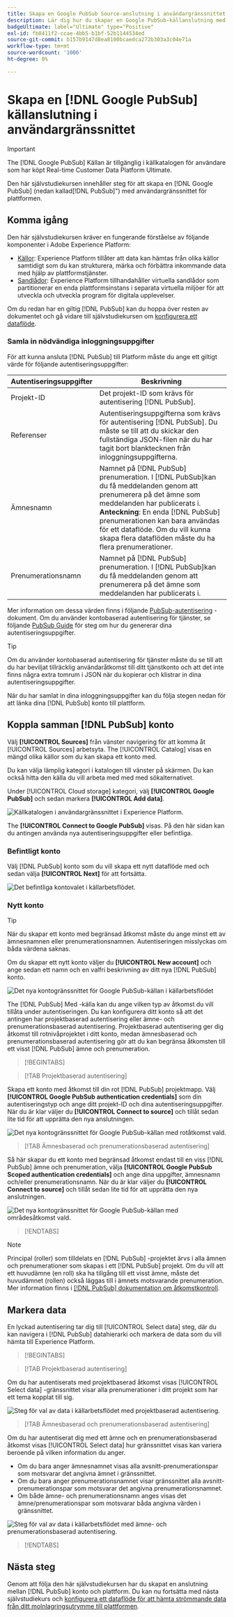 ```yaml
---
title: Skapa en Google PubSub Source-anslutning i användargränssnittet
description: Lär dig hur du skapar en Google PubSub-källanslutning med hjälp av användargränssnittet för plattformen.
badgeUltimate: label="Ultimate" type="Positive"
exl-id: fb8411f2-ccae-4bb5-b1bf-52b1144534ed
source-git-commit: b157b9147d8ea8100bcaedca272b303a3c04e71a
workflow-type: tm+mt
source-wordcount: '1006'
ht-degree: 0%

---
```


# Skapa en [!DNL Google PubSub] källanslutning i användargränssnittet

>[!IMPORTANT]
>
>The [!DNL Google PubSub] Källan är tillgänglig i källkatalogen för användare som har köpt Real-time Customer Data Platform Ultimate.

Den här självstudiekursen innehåller steg för att skapa en [!DNL Google PubSub] (nedan kallad[!DNL PubSub]&quot;) med användargränssnittet för plattformen.

## Komma igång

Den här självstudiekursen kräver en fungerande förståelse av följande komponenter i Adobe Experience Platform:

* [Källor](../../../../home.md): Experience Platform tillåter att data kan hämtas från olika källor samtidigt som du kan strukturera, märka och förbättra inkommande data med hjälp av plattformstjänster.
* [Sandlådor](../../../../../sandboxes/home.md): Experience Platform tillhandahåller virtuella sandlådor som partitionerar en enda plattformsinstans i separata virtuella miljöer för att utveckla och utveckla program för digitala upplevelser.

Om du redan har en giltig [!DNL PubSub] kan du hoppa över resten av dokumentet och gå vidare till självstudiekursen om [konfigurera ett dataflöde](../../dataflow/batch/cloud-storage.md).

### Samla in nödvändiga inloggningsuppgifter

För att kunna ansluta [!DNL PubSub] till Platform måste du ange ett giltigt värde för följande autentiseringsuppgifter:

| Autentiseringsuppgifter | Beskrivning |
| ---------- | ----------- |
| Projekt-ID | Det projekt-ID som krävs för autentisering [!DNL PubSub]. |
| Referenser | Autentiseringsuppgifterna som krävs för autentisering [!DNL PubSub]. Du måste se till att du skickar den fullständiga JSON-filen när du har tagit bort blanktecknen från inloggningsuppgifterna. |
| Ämnesnamn | Namnet på [!DNL PubSub] prenumeration. I [!DNL PubSub]kan du få meddelanden genom att prenumerera på det ämne som meddelanden har publicerats i. **Anteckning**: En enda [!DNL PubSub] prenumerationen kan bara användas för ett dataflöde. Om du vill kunna skapa flera dataflöden måste du ha flera prenumerationer. |
| Prenumerationsnamn | Namnet på [!DNL PubSub] prenumeration. I [!DNL PubSub]kan du få meddelanden genom att prenumerera på det ämne som meddelanden har publicerats i. |

Mer information om dessa värden finns i följande [PubSub-autentisering](https://cloud.google.com/pubsub/docs/authentication) -dokument. Om du använder kontobaserad autentisering för tjänster, se följande [PubSub Guide](https://cloud.google.com/docs/authentication/production#create_service_account) för steg om hur du genererar dina autentiseringsuppgifter.

>[!TIP]
>
>Om du använder kontobaserad autentisering för tjänster måste du se till att du har beviljat tillräcklig användaråtkomst till ditt tjänstkonto och att det inte finns några extra tomrum i JSON när du kopierar och klistrar in dina autentiseringsuppgifter.

När du har samlat in dina inloggningsuppgifter kan du följa stegen nedan för att länka dina [!DNL PubSub] konto till plattform.

## Koppla samman [!DNL PubSub] konto

Välj **[!UICONTROL Sources]** från vänster navigering för att komma åt [!UICONTROL Sources] arbetsyta. The [!UICONTROL Catalog] visas en mängd olika källor som du kan skapa ett konto med.

Du kan välja lämplig kategori i katalogen till vänster på skärmen. Du kan också hitta den källa du vill arbeta med med med sökalternativet.

Under [!UICONTROL Cloud storage] kategori, välj **[!UICONTROL Google PubSub]** och sedan markera **[!UICONTROL Add data]**.

![Källkatalogen i användargränssnittet i Experience Platform.](../../../../images/tutorials/create/google-pubsub/catalog.png)

The **[!UICONTROL Connect to Google PubSub]** visas. På den här sidan kan du antingen använda nya autentiseringsuppgifter eller befintliga.

### Befintligt konto

Välj [!DNL PubSub] konto som du vill skapa ett nytt dataflöde med och sedan välja **[!UICONTROL Next]** för att fortsätta.

![Det befintliga kontovalet i källarbetsflödet.](../../../../images/tutorials/create/google-pubsub/existing.png)

### Nytt konto

>[!TIP]
>
>När du skapar ett konto med begränsad åtkomst måste du ange minst ett av ämnesnamnen eller prenumerationsnamnen. Autentiseringen misslyckas om båda värdena saknas.

Om du skapar ett nytt konto väljer du **[!UICONTROL New account]** och ange sedan ett namn och en valfri beskrivning av ditt nya [!DNL PubSub] konto.

![Det nya kontogränssnittet för Google PubSub-källan i källarbetsflödet](../../../../images/tutorials/create/google-pubsub/new.png)

The [!DNL PubSub] Med -källa kan du ange vilken typ av åtkomst du vill tillåta under autentiseringen. Du kan konfigurera ditt konto så att det antingen har projektbaserad autentisering eller ämne- och prenumerationsbaserad autentisering. Projektbaserad autentisering ger dig åtkomst till rotnivåprojektet i ditt konto, medan ämnesbaserad och prenumerationsbaserad autentisering gör att du kan begränsa åtkomsten till ett visst [!DNL PubSub] ämne och prenumeration.

>[!BEGINTABS]

>[!TAB Projektbaserad autentisering]

Skapa ett konto med åtkomst till din rot [!DNL PubSub] projektmapp. Välj **[!UICONTROL Google PubSub authentication credentials]** som din autentiseringstyp och ange ditt projekt-ID och dina autentiseringsuppgifter. När du är klar väljer du **[!UICONTROL Connect to source]** och tillåt sedan lite tid för att upprätta den nya anslutningen.

![Det nya kontogränssnittet för Google PubSub-källan med rotåtkomst vald.](../../../../images/tutorials/create/google-pubsub/root.png)

>[!TAB Ämnesbaserad och prenumerationsbaserad autentisering]

Så här skapar du ett konto med begränsad åtkomst endast till en viss [!DNL PubSub] ämne och prenumeration, välja **[!UICONTROL Google PubSub Scoped authentication credentials]** och ange dina uppgifter, ämnesnamn och/eller prenumerationsnamn. När du är klar väljer du **[!UICONTROL Connect to source]** och tillåt sedan lite tid för att upprätta den nya anslutningen.

![Det nya kontogränssnittet för Google PubSub-källan med områdesåtkomst vald.](../../../../images/tutorials/create/google-pubsub/scoped.png)

>[!ENDTABS]

>[!NOTE]
>
>Principal (roller) som tilldelats en [!DNL PubSub] -projektet ärvs i alla ämnen och prenumerationer som skapas i ett [!DNL PubSub] projekt. Om du vill att ett huvudämne (en roll) ska ha tillgång till ett visst ämne, måste det huvudämnet (rollen) också läggas till i ämnets motsvarande prenumeration. Mer information finns i [[!DNL PubSub] dokumentation om åtkomstkontroll](<https://cloud.google.com/pubsub/docs/access-control>).

## Markera data

En lyckad autentisering tar dig till [!UICONTROL Select data] steg, där du kan navigera i [!DNL PubSub] datahierarki och markera de data som du vill hämta till Experience Platform.

>[!BEGINTABS]

>[!TAB Projektbaserad autentisering]

Om du har autentiserats med projektbaserad åtkomst visas [!UICONTROL Select data] -gränssnittet visar alla prenumerationer i ditt projekt som har ett tema kopplat till sig.

![Steg för val av data i källarbetsflödet med projektbaserad autentisering.](../../../../images/tutorials/create/google-pubsub/root-folders.png)

>[!TAB Ämnesbaserad och prenumerationsbaserad autentisering]

Om du har autentiserat dig med ett ämne och en prenumerationsbaserad åtkomst visas [!UICONTROL Select data] hur gränssnittet visas kan variera beroende på vilken information du anger.

* Om du bara anger ämnesnamnet visas alla avsnitt-prenumerationspar som motsvarar det angivna ämnet i gränssnittet.
* Om du bara anger prenumerationsnamnet visar gränssnittet alla avsnitt-prenumerationspar som motsvarar det angivna prenumerationsnamnet.
* Om både ämne- och prenumerationsnamn anges visas det ämne/prenumerationspar som motsvarar båda angivna värden i gränssnittet.

![Steg för val av data i källarbetsflödet med ämne- och prenumerationsbaserad autentisering.](../../../../images/tutorials/create/google-pubsub/scoped-folders.png)

>[!ENDTABS]

## Nästa steg

Genom att följa den här självstudiekursen har du skapat en anslutning mellan [!DNL PubSub] konto och plattform. Du kan nu fortsätta med nästa självstudiekurs och [konfigurera ett dataflöde för att hämta strömmande data från ditt molnlagringsutrymme till plattformen](../../dataflow/streaming/cloud-storage-streaming.md).

